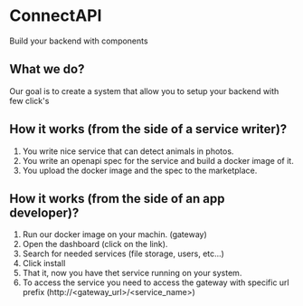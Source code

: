 # ConnectAPI
Build your backend with components


## What we do?
Our goal is to create a system that allow you to setup your backend with few click's


## How it works (from the side of a service writer)?
1. You write nice service that can detect animals in photos.
2. You write an openapi spec for the service and build a docker image of it.
3. You upload the docker image and the spec to the marketplace.


## How it works (from the side of an app developer)?
1. Run our docker image on your machin. (gateway)
2. Open the dashboard (click on the link).
3. Search for needed services (file storage, users, etc...)
4. Click install
5. That it, now you have thet service running on your system.
6. To access the service you need to access the gateway with specific url prefix (http://<gateway_url>/<service_name>)
